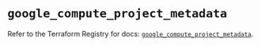# `google_compute_project_metadata`

Refer to the Terraform Registry for docs: [`google_compute_project_metadata`](https://registry.terraform.io/providers/hashicorp/google/6.46.0/docs/resources/compute_project_metadata).
